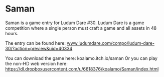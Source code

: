 Saman
=====

Saman is a game entry for Ludum Dare #30. Ludum Dare is a game competition where a single person must craft a game and all assets in 48 hours.


The entry can be found here: www.ludumdare.com/compo/ludum-dare-30/?action=preview&uid=40334

You can download the game here: koalamo.itch.io/saman
Or you can play the non-HD web version here: https://dl.dropboxusercontent.com/u/6618376/koalamo/Saman/index.html
